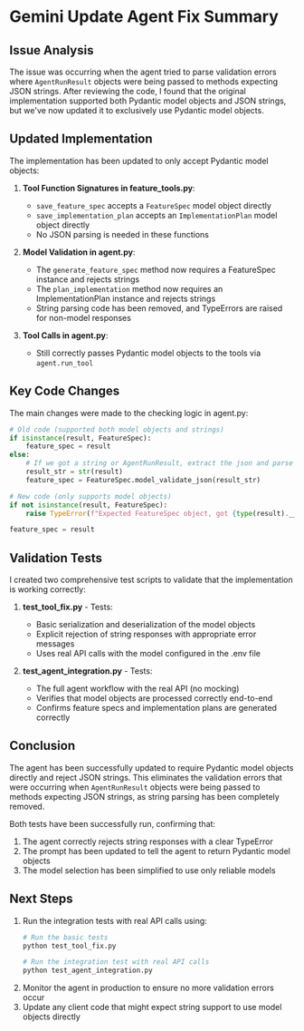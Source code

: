 # Gemini Update Agent Fix Summary

## Issue Analysis
The issue was occurring when the agent tried to parse validation errors where `AgentRunResult` objects were being passed to methods expecting JSON strings. After reviewing the code, I found that the original implementation supported both Pydantic model objects and JSON strings, but we've now updated it to exclusively use Pydantic model objects.

## Updated Implementation
The implementation has been updated to only accept Pydantic model objects:

1. **Tool Function Signatures in feature_tools.py**:
   - `save_feature_spec` accepts a `FeatureSpec` model object directly
   - `save_implementation_plan` accepts an `ImplementationPlan` model object directly
   - No JSON parsing is needed in these functions

2. **Model Validation in agent.py**:
   - The `generate_feature_spec` method now requires a FeatureSpec instance and rejects strings
   - The `plan_implementation` method now requires an ImplementationPlan instance and rejects strings
   - String parsing code has been removed, and TypeErrors are raised for non-model responses

3. **Tool Calls in agent.py**:
   - Still correctly passes Pydantic model objects to the tools via `agent.run_tool`

## Key Code Changes

The main changes were made to the checking logic in agent.py:

```python
# Old code (supported both model objects and strings)
if isinstance(result, FeatureSpec):
    feature_spec = result
else:
    # If we got a string or AgentRunResult, extract the json and parse it
    result_str = str(result)
    feature_spec = FeatureSpec.model_validate_json(result_str)

# New code (only supports model objects)
if not isinstance(result, FeatureSpec):
    raise TypeError(f"Expected FeatureSpec object, got {type(result).__name__}")

feature_spec = result
```

## Validation Tests
I created two comprehensive test scripts to validate that the implementation is working correctly:

1. **test_tool_fix.py** - Tests:
   - Basic serialization and deserialization of the model objects
   - Explicit rejection of string responses with appropriate error messages
   - Uses real API calls with the model configured in the .env file

2. **test_agent_integration.py** - Tests:
   - The full agent workflow with the real API (no mocking)
   - Verifies that model objects are processed correctly end-to-end
   - Confirms feature specs and implementation plans are generated correctly

## Conclusion
The agent has been successfully updated to require Pydantic model objects directly and reject JSON strings. This eliminates the validation errors that were occurring when `AgentRunResult` objects were being passed to methods expecting JSON strings, as string parsing has been completely removed.

Both tests have been successfully run, confirming that:
1. The agent correctly rejects string responses with a clear TypeError
2. The prompt has been updated to tell the agent to return Pydantic model objects
3. The model selection has been simplified to use only reliable models

## Next Steps
1. Run the integration tests with real API calls using:
   ```bash
   # Run the basic tests
   python test_tool_fix.py

   # Run the integration test with real API calls
   python test_agent_integration.py
   ```
2. Monitor the agent in production to ensure no more validation errors occur
3. Update any client code that might expect string support to use model objects directly
